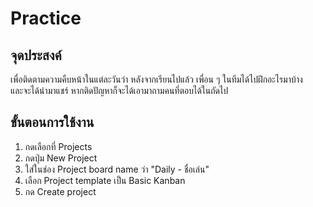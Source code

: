 # Practice

## จุดประสงค์

เพื่อติดตามความคืบหน้าในแต่ละวันว่า หลังจากเรียนไปแล้ว เพื่อน ๆ ในทีมได้ไปฝึกอะไรมาบ้าง  
และจะได้นำมาแชร์ หากติดปัญหาก็จะได้เอามาถามคนที่ตอบได้ในถัดไป

## ขั้นตอนการใช้งาน

1. กดเลือกที่ Projects
2. กดปุ่ม New Project
3. ใส่ในช่อง Project board name ว่า "Daily - ชื่อเล่น"
4. เลือก Project template เป็น Basic Kanban
5. กด Create project